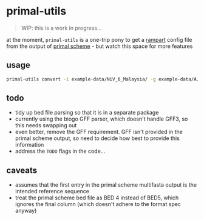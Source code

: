 # primal-utils

> WIP: this is a work in progress...

at the moment, `primal-utils` is a one-trip pony to get a [rampart](https://github.com/artic-network/rampart) config file from the output of [primal scheme](http://primal.zibraproject.org/) - but watch this space for more features

## usage

```bash
primal-utils convert -i example-data/NiV_6_Malaysia/ -g example-data/AJ564622.gff -o config.json
```

## todo

* tidy up bed file parsing so that it is in a separate package
* currently using the biogo GFF parser, which doesn't handle GFF3, so this needs swapping out
* even better, remove the GFF requirement. GFF isn't provided in the primal scheme output, so need to decide how best to provide this information
* address the `TODO` flags in the code...

## caveats

* assumes that the first entry in the primal scheme multifasta output is the intended reference sequence
* treat the primal scheme bed file as BED 4 instead of BED5, which ignores the final column (which doesn't adhere to the format spec anyway)